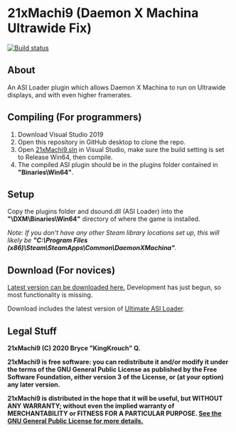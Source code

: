 # 21xMachi9 (Daemon X Machina Ultrawide Fix)
[![Build status](https://ci.appveyor.com/api/projects/status/4337wbguqe28173v/branch/master?svg=true)](https://ci.appveyor.com/project/BesuBaru/21xMachi9/branch/master)

## About
An ASI Loader plugin which allows Daemon X Machina to run on Ultrawide displays, and with even higher framerates.

## Compiling (For programmers)
1. Download Visual Studio 2019
2. Open this repository in GitHub desktop to clone the repo.
3. Open [21xMachi9.sln](21xMachi9.sln) in Visual Studio, make sure the build setting is set to Release Win64, then compile. 
4. The compiled ASI plugin should be in the plugins folder contained in **"Binaries\Win64"**.

## Setup
Copy the plugins folder and dsound.dll (ASI Loader) into the **"\DXM\Binaries\Win64\"** directory of where the game is installed.

*Note: If you don't have any other Steam library locations set up, this will likely be **"C:\Program Files (x86)\Steam\SteamApps\Common\DaemonXMachina"**.*

## Download (For novices)
[Latest version can be downloaded here.](https://ci.appveyor.com/api/buildjobs/6cac65g6m3f20yiw/artifacts/Binaries%2F21xMachi9_Win64_Build-Release.zip
)
Development has just begun, so most functionality is missing.

Download includes the latest version of [Ultimate ASI Loader](https://github.com/ThirteenAG/Ultimate-ASI-Loader).

## Legal Stuff
**21xMachi9 (C) 2020 Bryce "KingKrouch" Q.**

**21xMachi9 is free software: you can redistribute it and/or modify it under the terms of the GNU General Public License as published by the Free Software Foundation, either version 3 of the License, or (at your option) any later version.**

**21xMachi9 is distributed in the hope that it will be useful, but WITHOUT ANY WARRANTY; without even the implied warranty of MERCHANTABILITY or FITNESS FOR A PARTICULAR PURPOSE. [See the GNU General Public License for more details.](https://github.com/KingKrouch/21xMachi9/blob/master/LICENSE)**
